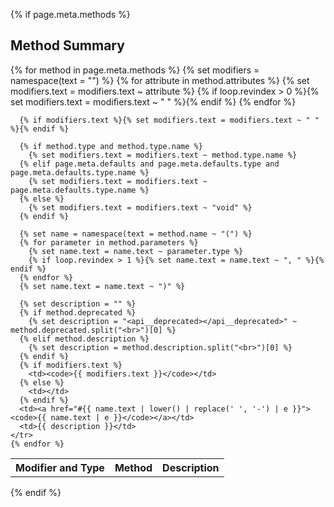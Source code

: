 {% if page.meta.methods %}
## Method Summary

<table>
  <thead>
    <tr>
      <th>Modifier and Type</th>
      <th>Method</th>
      <th>Description</th>
    </tr>
  </thead>
  <tbody>
    {% for method in page.meta.methods %}
    <tr>
      {% set modifiers = namespace(text = "") %}
      {% for attribute in method.attributes %}
        {% set modifiers.text = modifiers.text ~ attribute %}
        {% if loop.revindex > 0 %}{% set modifiers.text = modifiers.text ~ " " %}{% endif %}
      {% endfor %}
      
      {% if modifiers.text %}{% set modifiers.text = modifiers.text ~ " " %}{% endif %}
      
      {% if method.type and method.type.name %}
        {% set modifiers.text = modifiers.text ~ method.type.name %}
      {% elif page.meta.defaults and page.meta.defaults.type and page.meta.defaults.type.name %}
        {% set modifiers.text = modifiers.text ~ page.meta.defaults.type.name %}
      {% else %}
        {% set modifiers.text = modifiers.text ~ "void" %}
      {% endif %}
      
      {% set name = namespace(text = method.name ~ "(") %}
      {% for parameter in method.parameters %}
        {% set name.text = name.text ~ parameter.type %}
        {% if loop.revindex > 1 %}{% set name.text = name.text ~ ", " %}{% endif %}
      {% endfor %}
      {% set name.text = name.text ~ ")" %}
      
      {% set description = "" %}
      {% if method.deprecated %}
        {% set description = "<api__deprecated></api__deprecated>" ~ method.deprecated.split("<br>")[0] %}
      {% elif method.description %}
        {% set description = method.description.split("<br>")[0] %}
      {% endif %}
      {% if modifiers.text %}
        <td><code>{{ modifiers.text }}</code></td>
      {% else %}
        <td></td>
      {% endif %}
      <td><a href="#{{ name.text | lower() | replace(' ', '-') | e }}"><code>{{ name.text | e }}</code></a></td>
      <td>{{ description }}</td>
    </tr>
    {% endfor %}
  </tbody>
</table>
{% endif %}